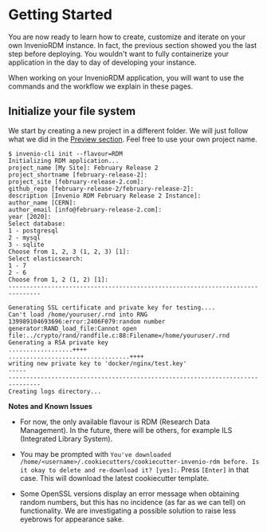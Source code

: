 # Getting Started

You are now ready to learn how to create, customize and iterate on your own
InvenioRDM instance. In fact, the previous section showed you the last step before
deploying. You wouldn't want to fully containerize your application in the day
to day of developing your instance.

When working on your InvenioRDM application, you will want to use the commands
and the workflow we explain in these pages.

## Initialize your file system

We start by creating a new project in a different folder. We will just follow what we
did in the [Preview section](../preview/index.md). Feel free to use your own
project name.

``` console
$ invenio-cli init --flavour=RDM
Initializing RDM application...
project_name [My Site]: February Release 2
project_shortname [february-release-2]:
project_site [february-release-2.com]:
github_repo [february-release-2/february-release-2]:
description [Invenio RDM February Release 2 Instance]:
author_name [CERN]:
author_email [info@february-release-2.com]:
year [2020]:
Select database:
1 - postgresql
2 - mysql
3 - sqlite
Choose from 1, 2, 3 (1, 2, 3) [1]:
Select elasticsearch:
1 - 7
2 - 6
Choose from 1, 2 (1, 2) [1]:
-------------------------------------------------------------------------------

Generating SSL certificate and private key for testing....
Can't load /home/youruser/.rnd into RNG
139989104693696:error:2406F079:random number generator:RAND_load_file:Cannot open file:../crypto/rand/randfile.c:88:Filename=/home/youruser/.rnd
Generating a RSA private key
..................++++
..................................++++
writing new private key to 'docker/nginx/test.key'
-----
-------------------------------------------------------------------------------
Creating logs directory...
```


**Notes and Known Issues**

- For now, the only available flavour is RDM (Research Data Management). In the future, there will be others, for example ILS (Integrated Library System).

- You may be prompted with `You've downloaded /home/<username>/.cookiecutters/cookiecutter-invenio-rdm before. Is it okay to delete and re-download it? [yes]:`. Press `[Enter]` in that case. This will download the latest cookiecutter template.

- Some OpenSSL versions display an error message when obtaining random numbers, but this has no incidence (as far as we can tell) on functionality. We are investigating a possible solution to raise less eyebrows for appearance sake.
